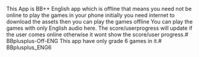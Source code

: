 This App is BB++ English app which is offline that means you need not be online to play the games in your phone initially you need internet to download the assets then you can play the games offline
You can play the games with only English audio here. 
The score/userprogress will update if the user comes online otherwise it wont show the score/user progress.# BBplusplus-Off-ENG 
This app have only grade 6 games in it.# BBplusplus_ENG6
